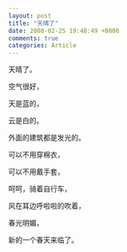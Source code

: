 ```yaml
---
layout: post
title: "天晴了"
date: 2008-02-25 19:48:49 +0800
comments: true
categories: Article
---
```


天晴了。

空气很好，

天是蓝的，

云是白的。

外面的建筑都是发光的。

可以不用穿棉衣，

可以不用戴手套，

呵呵，骑着自行车，

风在耳边呼啦啦的吹着，

春光明媚，

新的一个春天来临了。